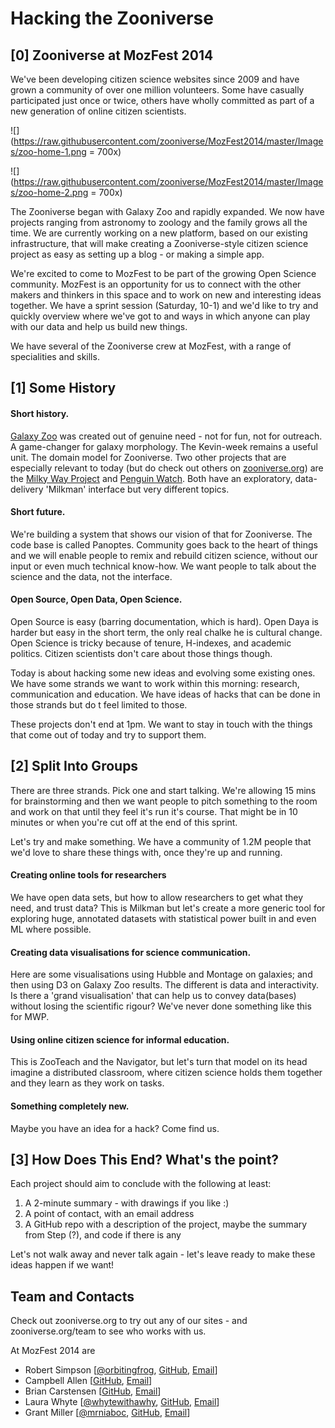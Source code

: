 # Hacking the Zooniverse
## [0] Zooniverse at MozFest 2014

We've been developing citizen science websites since 2009 and have grown a community of over one million volunteers. Some have casually participated just once or twice, others have wholly committed as part of a new generation of online citizen scientists.

![](https://raw.githubusercontent.com/zooniverse/MozFest2014/master/Images/zoo-home-1.png = 700x)

![](https://raw.githubusercontent.com/zooniverse/MozFest2014/master/Images/zoo-home-2.png = 700x)

The Zooniverse began with Galaxy Zoo and rapidly expanded. We now have projects ranging from astronomy to zoology and the family grows all the time. We are currently working on a new platform, based on our existing infrastructure, that will make creating a Zooniverse-style citizen science project as easy as setting up a blog - or making a simple app.

We're excited to come to MozFest to be part of the growing Open Science community. MozFest is an opportunity for us to connect with the other makers and thinkers in this space and to work on new and interesting ideas together. We have a sprint session  (Saturday, 10-1) and we'd like to try and quickly overview where we've got to and ways in which anyone can play with our data and help us build new things.

We have several of the Zooniverse crew at MozFest, with a range of specialities and skills. 

## [1] Some History

#### Short history.

[Galaxy Zoo](http://zoo1.galaxyzoo.org) was created out of genuine need - not for fun, not for outreach. A game-changer for galaxy morphology. The Kevin-week remains a useful unit. The domain model for Zooniverse. Two other projects that are especially relevant to today (but do check out others on [zooniverse.org](zooniverse.org)) are the [Milky Way Project](http://www.milkywayproject.org) and [Penguin Watch](http://www.penguinwatch.org). Both have an exploratory, data-delivery 'Milkman' interface but very different topics.

#### Short future.
We're building a system that shows our vision of that for Zooniverse. The code base is called Panoptes. Community goes back to the heart of things and we will enable people to remix and rebuild citizen science, without our input or even much technical know-how. We want people to talk about the science and the data, not the interface.

#### Open Source, Open Data, Open Science.
Open Source is easy (barring documentation, which is hard). Open Daya is harder but easy in the short term, the only real chalke he is cultural change. Open Science is tricky because of tenure, H-indexes, and academic politics. Citizen scientists don't care about those things though.

Today is about hacking some new ideas and evolving some existing ones. We have some strands we want to work within this morning: research, communication and education. We have ideas of hacks that can be done in those strands but do t feel limited to those.

These projects don't end at 1pm. We want to stay in touch with the things that come out of today and try to support them.

## [2] Split Into Groups

There are three strands. Pick one and start talking. We're allowing 15 mins for brainstorming and then we want people to pitch something to the room and work on that until they feel it's run it's course. That might be in 10 minutes or when you're cut off at the end of this sprint. 

Let's try and make something. We have a community of 1.2M people that we'd love to share these things with, once they're up and running.

#### Creating online tools for researchers

We have open data sets, but how to allow researchers to get what they need, and trust data? This is Milkman but let's create a more generic tool for exploring huge, annotated datasets with statistical power built in and even ML where possible.

#### Creating data visualisations for science communication.
Here are some visualisations using Hubble and Montage on galaxies; and then using D3 on Galaxy Zoo results. The different is data and interactivity. Is there a 'grand visualisation' that can help us to convey data(bases) without losing the scientific rigour? We've never done something like this for MWP.

#### Using online citizen science for informal education.

This is ZooTeach and the Navigator, but let's turn that model on its head imagine a distributed classroom, where citizen science holds them together and they learn as they work on tasks.

#### Something completely new.

Maybe you have an idea for a hack? Come find us.

## [3] How Does This End? What's the point?

Each project should aim to conclude with the following at least:

1. A 2-minute summary - with drawings if you like :)
2. A point of contact, with an email address
3. A GitHub repo with a description of the project, maybe the summary from Step (?), and code if there is any 

Let's not walk away and never talk again - let's leave ready to make these ideas happen if we want!

## Team and Contacts

Check out zooniverse.org to try out any of our sites - and zooniverse.org/team to see who works with us.

At MozFest 2014 are

 - Robert Simpson [[@orbitingfrog](http://twitter.com/orbitingfrog), [GitHub](https://github.com/ttfnrob), [Email](mailto:rob@zooniverse.org)]
 - Campbell Allen [[GitHub](https://github.com/camallen), [Email](mailto:cam@zooniverse.org)]
 - Brian Carstensen [[GitHub](https://github.com/brianc), [Email](mailto:brian@zooniverse.org)]
 - Laura Whyte [[@whytewithawhy](http://twitter.com/whytewithawhy), [GitHub](https://github.com/whytewithawhy), [Email](mailto:laura@zooniverse.org)]
 - Grant Miller [[@mrniaboc](http://twitter.com/mrniaboc), [GitHub](https://github.com/mrniaboc), [Email](mailto:grant@zooniverse.org)]
